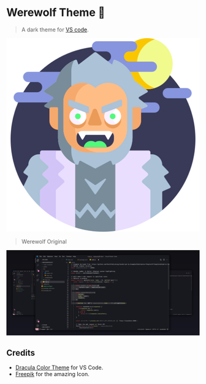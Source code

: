 # Werewolf Theme 🐺

> A dark theme for [VS code](https://code.visualstudio.com/).

![Werewolf](./assets/icon.png)

> Werewolf Original
>
![This is Werewolf Theme](./assets/werewolf.png)

## Credits

* [Dracula Color Theme](https://draculatheme.com/visual-studio-code) for VS Code.
* [Freepik](https://www.flaticon.com/br/autores/freepik) for the amazing Icon.
